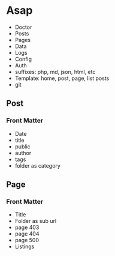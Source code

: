 # Asap

* Doctor
* Posts
* Pages
* Data
* Logs
* Config
* Auth
* suffixes: php, md, json, html, etc
* Template: home, post, page, list posts
* git


## Post

###  Front Matter

* Date
* title
* public
* author
* tags
* folder as category


## Page

###  Front Matter

* Title
* Folder as sub url
* page 403
* page 404
* page 500
* Listings
